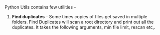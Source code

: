 Python Utils contains few utilities - 

1. **Find duplicates** - Some times copies of files get saved in multiple folders. Find Duplicates will scan a root directory and print out all the duplicates. It takes the following arguments, min file limit, rescan etc,. 
